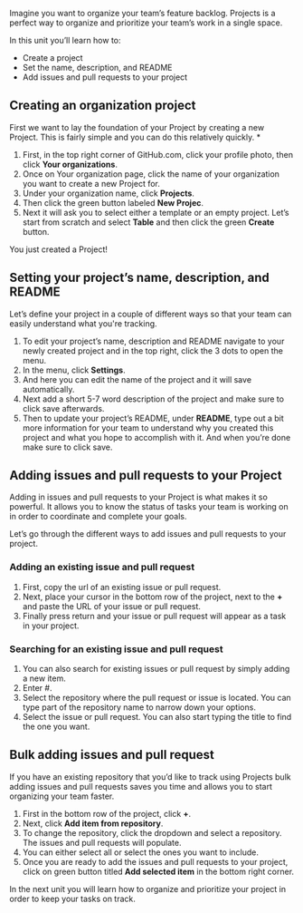 Imagine you want to organize your team’s feature backlog. Projects is a perfect way to organize and prioritize your team’s work in a single space. 

In this unit you’ll learn how to:
- Create a project
- Set the name, description, and README
- Add issues and pull requests to your project

## Creating an organization project

First we want to lay the foundation of your Project by creating a new Project. This is fairly simple and you can do this relatively quickly.
*
1. First, in the top right corner of GitHub.com, click your profile photo, then click **Your organizations**.
1. Once on Your organization page, click the name of your organization you want to create a new Project for.
1. Under your organization name, click **Projects**.
1. Then click the green button labeled **New Projec**. 
1. Next it will ask you to select either a template or an empty project. Let’s start from scratch and select **Table** and then click the green **Create** button. 

You just created a Project! 

## Setting your project’s name, description, and README

Let’s define your project in a couple of different ways so that your team can easily understand what you're tracking. 

1. To edit your project’s name, description and README navigate to your newly created project and in the top right, click the 3 dots to open the menu.
1. In the menu, click **Settings**.
1. And here you can edit the name of the project and it will save automatically.
1. Next add a short 5-7 word description of the project and make sure to click save afterwards. 
1. Then to update your project’s README, under **README**, type out a bit more information for your team to understand why you created this project and what you hope to accomplish with it. And when you’re done make sure to click save. 


## Adding issues and pull requests to your Project

Adding in issues and pull requests to your Project is what makes it so powerful. It allows you to know the status of tasks your team is working on in order to coordinate and complete your goals. 

Let’s go through the different ways to add issues and pull requests to your project. 

### Adding an existing issue and pull request
1. First, copy the url of an existing issue or pull request. 
1. Next, place your cursor in the bottom row of the project, next to the **+** and paste the URL of your issue or pull request. 
1. Finally press return and your issue or pull request will appear as a task in your project.

### Searching for an existing issue and pull request
1. You can also search for existing issues or pull request by simply adding a new item. 
1. Enter #.
1. Select the repository where the pull request or issue is located. You can type part of the repository name to narrow down your options.
1. Select the issue or pull request. You can also start typing the title to find the one you want. 

## Bulk adding issues and pull request

If you have an existing repository that you’d like to track using Projects bulk adding issues and pull requests saves you time and allows you to start organizing your team faster. 

1. First in the bottom row of the project, click **+**. 
1. Next, click **Add item from repository**. 
1. To change the repository, click the dropdown and select a repository. The issues and pull requests will populate.
1. You can either select all or select the ones you want to include.
1. Once you are ready to add the issues and pull requests to your project, click on green button titled **Add selected item** in the bottom right corner. 

In the next unit you will learn how to organize and prioritize your project in order to keep your tasks on track.
